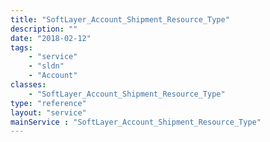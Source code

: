 ```yaml
---
title: "SoftLayer_Account_Shipment_Resource_Type"
description: ""
date: "2018-02-12"
tags:
    - "service"
    - "sldn"
    - "Account"
classes:
    - "SoftLayer_Account_Shipment_Resource_Type"
type: "reference"
layout: "service"
mainService : "SoftLayer_Account_Shipment_Resource_Type"
---
```

